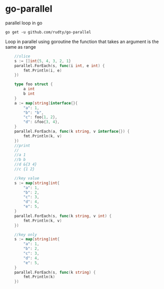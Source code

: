 # go-parallel
parallel loop in go 

`go get -u github.com/rudty/go-parallel`

Loop in parallel using goroutine
the function that takes an argument is the same as range

```GO
	//slice
	s := []int{5, 4, 3, 2, 1}
	parallel.ForEach(s, func(i int, e int) {
		fmt.Println(i, e)
	})
```
```GO
	type foo struct {
		a int
		b int
	}
	a := map[string]interface{}{
		"a": 1,
		"b": "b",
		"c": foo{1, 2},
		"d": &foo{3, 4},
	}
	parallel.ForEach(a, func(k string, v interface{}) {
		fmt.Println(k, v)
	})
	//print
	//
	//a 1
	//b b
	//d &{3 4}
	//c {1 2}
```

```GO
	//key value
	s := map[string]int{
		"a": 1,
		"b": 2,
		"c": 3,
		"d": 4,
		"e": 5,
	}
	parallel.ForEach(s, func(k string, v int) {
		fmt.Println(k, v)
	})
```

```GO
	//key only
	s := map[string]int{
		"a": 1,
		"b": 2,
		"c": 3,
		"d": 4,
		"e": 5,
	}
	parallel.ForEach(s, func(k string) {
		fmt.Println(k)
	})
```
